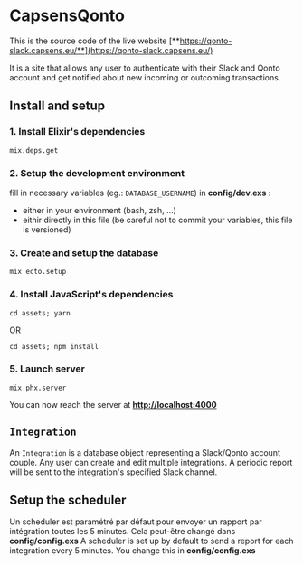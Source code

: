 # CapsensQonto

This is the source code of the live website [**https://qonto-slack.capsens.eu/**](https://qonto-slack.capsens.eu/)

It is a site that allows any user to authenticate with their Slack and Qonto account and get notified about new incoming or
outcoming transactions.

## Install and setup

### 1. Install Elixir's dependencies

`mix.deps.get`

### 2. Setup the development environment

fill in necessary variables (eg.: `DATABASE_USERNAME`) in **config/dev.exs** :

  - either in your environment (bash, zsh, ...)
  - eithir directly in this file (be careful not to commit your variables, this file is versioned)
  
### 3. Create and setup the database

`mix ecto.setup`
  
### 4. Install JavaScript's dependencies

`cd assets; yarn` 

OR

`cd assets; npm install`

### 5. Launch server

`mix phx.server`
  
You can now reach the server at [**http://localhost:4000**](http://localhost:4000)

## `Integration`

An `Integration` is a database object representing a Slack/Qonto account couple. Any user can create and edit multiple integrations.
A periodic report will be sent to the integration's specified Slack channel.

## Setup the scheduler

Un scheduler est paramétré par défaut pour envoyer un rapport par intégration toutes les 5 minutes. Cela peut-être changé dans
**config/config.exs**
A scheduler is set up by default to send a report for each integration every 5 minutes. You change this in **config/config.exs**

